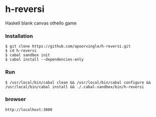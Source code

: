 # h-reversi
Haskell blank canvas othello game

### Installation

```
$ git clone https://github.com/apoorvingle/h-reversi.git
$ cd h-reversi
$ cabal sandbox init
$ cabal install --dependencies-only
```

### Run
```
$ /usr/local/bin/cabal clean && /usr/local/bin/cabal configure && /usr/local/bin/cabal install && ./.cabal-sandbox/bin/h-reversi
```

### browser

```
http://localhost:3000
```
